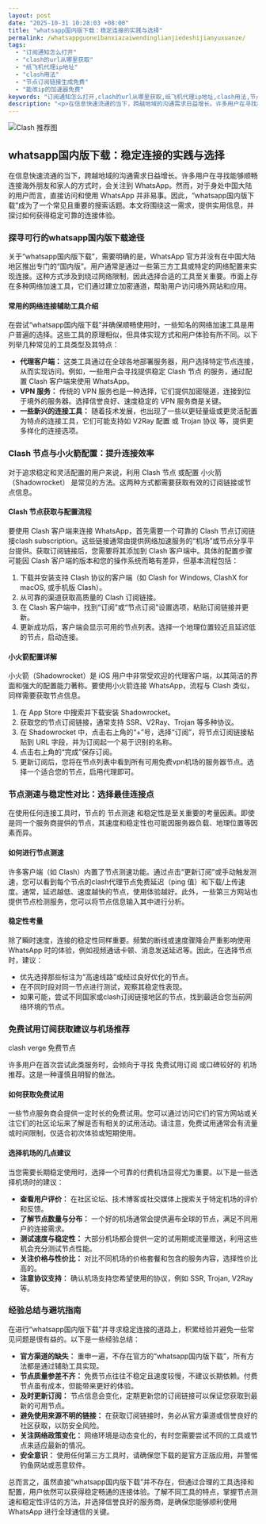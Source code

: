 ```yaml
---
layout: post
date: "2025-10-31 10:28:03 +08:00"
title: "whatsapp国内版下载：稳定连接的实践与选择"
permalink: /whatsappguoneibanxiazaiwendinglianjiedeshijianyuxuanze/
tags:
  - "订阅通知怎么打开"
  - "clash的url从哪里获取"
  - "纸飞机代理ip地址"
  - "clash用法"
  - "节点订阅链接生成免费"
  - "能改ip的加速器免费"
keywords: "订阅通知怎么打开,clash的url从哪里获取,纸飞机代理ip地址,clash用法,节点订阅链接生成免费,能改ip的加速器免费"
description: "<p>在信息快速流通的当下，跨越地域的沟通需求日益增长。许多用户在寻找能够顺畅连接海外朋友和家人的方式时，会关注到 WhatsApp。然而，对于身处中国大陆的用户而言，直接访问和使用 WhatsApp 并非易事。因此，“whatsapp国内版下载”成为了一个常见且重要的搜索话题。本文将围绕这一需求，提供实用信息，并探讨如何获得稳定可靠的连接体验。</p>"
---
```


![Clash 推荐图](https://clashjd.github.io/assets/img/免费机场节点推荐.png)

## whatsapp国内版下载：稳定连接的实践与选择

<p>在信息快速流通的当下，跨越地域的沟通需求日益增长。许多用户在寻找能够顺畅连接海外朋友和家人的方式时，会关注到 WhatsApp。然而，对于身处中国大陆的用户而言，直接访问和使用 WhatsApp 并非易事。因此，“whatsapp国内版下载”成为了一个常见且重要的搜索话题。本文将围绕这一需求，提供实用信息，并探讨如何获得稳定可靠的连接体验。</p>
<h3>探寻可行的whatsapp国内版下载途径</h3>
<p>关于“whatsapp国内版下载”，需要明确的是，WhatsApp 官方并没有在中国大陆地区推出专门的“国内版”。用户通常是通过一些第三方工具或特定的网络配置来实现连接。这种方式涉及到绕过网络限制，因此选择合适的工具至关重要。市面上存在多种网络加速工具，它们通过建立加密通道，帮助用户访问境外网站和应用。</p>
<h4>常用的网络连接辅助工具介绍</h4>
<p>在尝试“whatsapp国内版下载”并确保顺畅使用时，一些知名的网络加速工具是用户普遍的选择。这些工具的原理相似，但具体实现方式和用户体验有所不同。以下列举几种常见的工具类型及其特点：</p>
<ul>
<li><strong>代理客户端：</strong> 这类工具通过在全球各地部署服务器，用户选择特定节点连接，从而实现访问。例如，一些用户会寻找提供稳定 Clash 节点 的服务，通过配置 Clash 客户端来使用 WhatsApp。</li>
<li><strong>VPN 服务：</strong> 传统的 VPN 服务也是一种选择，它们提供加密隧道，连接到位于境外的服务器。选择信誉良好、速度稳定的 VPN 服务商是关键。</li>
<li><strong>一些新兴的连接工具：</strong> 随着技术发展，也出现了一些以更轻量级或更灵活配置为特点的连接工具，它们可能支持如 V2Ray 配置 或 Trojan 协议 等，提供更多样化的连接选项。</li>
</ul>
<h3>Clash 节点与小火箭配置：提升连接效率</h3>
<p>对于追求稳定和灵活配置的用户来说，利用 Clash 节点 或配置 小火箭（Shadowrocket） 是常见的方法。这两种方式都需要获取有效的订阅链接或节点信息。</p>
<h4>Clash 节点获取与配置流程</h4>
<p>要使用 Clash 客户端来连接 WhatsApp，首先需要一个可靠的 Clash 节点订阅链接clash subscription。这些链接通常由提供网络加速服务的“机场”或节点分享平台提供。获取订阅链接后，您需要将其添加到 Clash 客户端中。具体的配置步骤可能因 Clash 客户端的版本和您的操作系统而略有差异，但基本流程包括：</p>
<ol>
<li>下载并安装支持 Clash 协议的客户端（如 Clash for Windows, ClashX for macOS, 或手机版 Clash）。</li>
<li>从可靠的渠道获取高质量的 Clash 订阅链接。</li>
<li>在 Clash 客户端中，找到“订阅”或“节点订阅”设置选项，粘贴订阅链接并更新。</li>
<li>更新成功后，客户端会显示可用的节点列表。选择一个地理位置较近且延迟低的节点，启动连接。</li>
</ol>
<h4>小火箭配置详解</h4>
<p>小火箭（Shadowrocket）是 iOS 用户中非常受欢迎的代理客户端，以其简洁的界面和强大的配置能力著称。要使用小火箭连接 WhatsApp，流程与 Clash 类似，同样需要获取节点信息。</p>
<ol>
<li>在 App Store 中搜索并下载安装 Shadowrocket。</li>
<li>获取您的节点订阅链接，通常支持 SSR、V2Ray、Trojan 等多种协议。</li>
<li>在 Shadowrocket 中，点击右上角的“+”号，选择“订阅”，将节点订阅链接粘贴到 URL 字段，并为订阅起一个易于识别的名称。</li>
<li>点击右上角的“完成”保存订阅。</li>
<li>更新订阅后，您将在节点列表中看到所有可用免费vpn机场的服务器节点。选择一个适合您的节点，启用代理即可。</li>
</ol>
<h3>节点测速与稳定性对比：选择最佳连接点</h3>
<p>在使用任何连接工具时，节点的 节点测速 和稳定性是至关重要的考量因素。即使是同一个服务商提供的节点，其速度和稳定性也可能因服务器负载、地理位置等因素而异。</p>
<h4>如何进行节点测速</h4>
<p>许多客户端（如 Clash）内置了节点测速功能。通过点击“更新订阅”或手动触发测速，您可以看到每个节点的clash代理节点免费延迟（ping 值）和下载/上传速度。通常，延迟越低、速度越快的节点，使用体验越好。此外，一些第三方网站也提供节点检测服务，您可以将节点信息输入其中进行分析。</p>
<h4>稳定性考量</h4>
<p>除了瞬时速度，连接的稳定性同样重要。频繁的断线或速度骤降会严重影响使用 WhatsApp 时的体验，例如视频通话卡顿、消息发送延迟等。因此，在选择节点时，建议：</p>
<ul>
<li>优先选择那些标注为“高速线路”或经过良好优化的节点。</li>
<li>在不同时段对同一节点进行测试，观察其稳定性表现。</li>
<li>如果可能，尝试不同国家或clash订阅链接地区的节点，找到最适合您当前网络环境的节点。</li>
</ul>
<h3>免费试用订阅获取建议与机场推荐</h3>
clash verge 免费节点<p>许多用户在首次尝试此类服务时，会倾向于寻找 免费试用订阅 或口碑较好的 机场推荐。这是一种谨慎且明智的做法。</p>
<h4>如何获取免费试用</h4>
<p>一些节点服务商会提供一定时长的免费试用。您可以通过访问它们的官方网站或关注它们的社区论坛来了解是否有相关的试用活动。请注意，免费试用通常会有流量或时间限制，仅适合初次体验或短期使用。</p>
<h4>选择机场的几点建议</h4>
<p>当您需要长期稳定使用时，选择一个可靠的付费机场显得尤为重要。以下是一些选择机场时的建议：</p>
<ul>
<li><strong>查看用户评价：</strong> 在社区论坛、技术博客或社交媒体上搜索关于特定机场的评价和反馈。</li>
<li><strong>了解节点数量与分布：</strong> 一个好的机场通常会提供遍布全球的节点，满足不同用户的连接需求。</li>
<li><strong>测试速度与稳定性：</strong> 大部分机场都会提供一定的试用期或流量赠送，利用这些机会充分测试节点性能。</li>
<li><strong>关注价格与性价比：</strong> 对比不同机场的价格套餐和包含的服务内容，选择性价比高的。</li>
<li><strong>注意协议支持：</strong> 确认机场支持您希望使用的协议，例如 SSR, Trojan, V2Ray 等。</li>
</ul>
<h3>经验总结与避坑指南</h3>
<p>在进行“whatsapp国内版下载”并寻求稳定连接的道路上，积累经验并避免一些常见问题是很有益的。以下是一些经验总结：</p>
<ul>
<li><strong>官方渠道的缺失：</strong> 重申一遍，不存在官方的“whatsapp国内版下载”，所有方法都是通过辅助工具实现。</li>
<li><strong>节点质量参差不齐：</strong> 免费节点往往不稳定且速度较慢，不建议长期依赖。付费节点虽有成本，但能带来更好的体验。</li>
<li><strong>及时更新订阅：</strong> 节点信息会变化，定期更新您的订阅链接可以保证您获取到最新的可用节点。</li>
<li><strong>避免使用来源不明的链接：</strong> 在获取订阅链接时，务必从官方渠道或信誉良好的社区获取，以防安全风险。</li>
<li><strong>关注网络政策变化：</strong> 网络环境是动态变化的，有时您需要尝试不同的工具或节点来适应最新的情况。</li>
<li><strong>安全意识：</strong> 使用任何第三方工具时，请确保您下载的是官方正版应用，并警惕钓鱼网站或恶意软件。</li>
</ul>
<p>总而言之，虽然直接“whatsapp国内版下载”并不存在，但通过合理的工具选择和配置，用户依然可以获得稳定畅通的连接体验。了解不同工具的特点，掌握节点测速和稳定性评估的方法，并选择信誉良好的服务商，是确保您能够顺利使用 WhatsApp 进行全球通信的关键。</p>